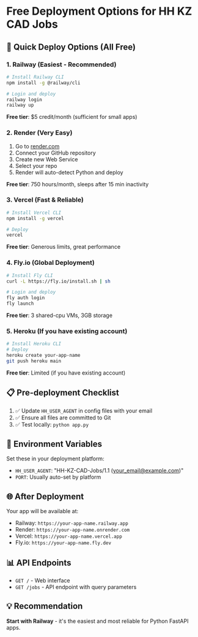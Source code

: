 # Free Deployment Options for HH KZ CAD Jobs

## 🚀 Quick Deploy Options (All Free)

### 1. **Railway** (Easiest - Recommended)
```bash
# Install Railway CLI
npm install -g @railway/cli

# Login and deploy
railway login
railway up
```

**Free tier**: $5 credit/month (sufficient for small apps)

### 2. **Render** (Very Easy)
1. Go to [render.com](https://render.com)
2. Connect your GitHub repository
3. Create new Web Service
4. Select your repo
5. Render will auto-detect Python and deploy

**Free tier**: 750 hours/month, sleeps after 15 min inactivity

### 3. **Vercel** (Fast & Reliable)
```bash
# Install Vercel CLI
npm install -g vercel

# Deploy
vercel
```

**Free tier**: Generous limits, great performance

### 4. **Fly.io** (Global Deployment)
```bash
# Install Fly CLI
curl -L https://fly.io/install.sh | sh

# Login and deploy
fly auth login
fly launch
```

**Free tier**: 3 shared-cpu VMs, 3GB storage

### 5. **Heroku** (If you have existing account)
```bash
# Install Heroku CLI
# Deploy
heroku create your-app-name
git push heroku main
```

**Free tier**: Limited (if you have existing account)

## 📋 Pre-deployment Checklist

1. ✅ Update `HH_USER_AGENT` in config files with your email
2. ✅ Ensure all files are committed to Git
3. ✅ Test locally: `python app.py`

## 🔧 Environment Variables

Set these in your deployment platform:
- `HH_USER_AGENT`: "HH-KZ-CAD-Jobs/1.1 (your_email@example.com)"
- `PORT`: Usually auto-set by platform

## 🌐 After Deployment

Your app will be available at:
- Railway: `https://your-app-name.railway.app`
- Render: `https://your-app-name.onrender.com`
- Vercel: `https://your-app-name.vercel.app`
- Fly.io: `https://your-app-name.fly.dev`

## 📊 API Endpoints

- `GET /` - Web interface
- `GET /jobs` - API endpoint with query parameters

## 💡 Recommendation

**Start with Railway** - it's the easiest and most reliable for Python FastAPI apps.

